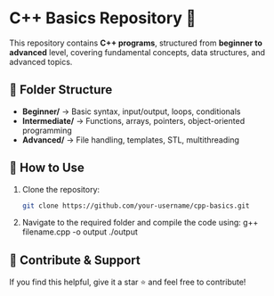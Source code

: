 # C++ Basics Repository 🚀  

This repository contains **C++ programs**, structured from **beginner to advanced** level, covering fundamental concepts, data structures, and advanced topics.

## 📂 Folder Structure  
- **Beginner/** → Basic syntax, input/output, loops, conditionals  
- **Intermediate/** → Functions, arrays, pointers, object-oriented programming  
- **Advanced/** → File handling, templates, STL, multithreading  

## 🔧 How to Use  
1. Clone the repository:  
   ```sh
   git clone https://github.com/your-username/cpp-basics.git
2. Navigate to the required folder and compile the code using:
   g++ filename.cpp -o output
   ./output

## 🌟 Contribute & Support
   If you find this helpful, give it a star ⭐ and feel free to contribute!
